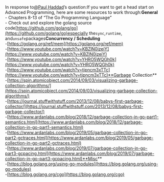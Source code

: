 In response to[@Paul Haddad](https://bradfield.slack.com/team/UNDRTKEJH)’s question:If you want to get a head start on Advanced Programming, here are some resources to work through:**General**  
\- Chapters 8-13 of “The Go Programming Language”  
\- Check out and explore the golang source code[https://github.com/golang/go](https://github.com/golang/go)especially the`sync`,`runtime`, and`unsafe`packages**Concurrency / Scheduling**  
-[https://golang.org/ref/mem](https://golang.org/ref/mem)  
-[https://www.youtube.com/watch?v=KBZlN0izeiY](https://www.youtube.com/watch?v=KBZlN0izeiY)  
-[https://www.youtube.com/watch?v=YHRO5WQGh0k](https://www.youtube.com/watch?v=YHRO5WQGh0k)  
-[https://www.youtube.com/watch?v=tjpncm3xTTc](https://www.youtube.com/watch?v=tjpncm3xTTc)**Garbage Collection**  
-[https://spin.atomicobject.com/2014/09/03/visualizing-garbage-collection-algorithms/](https://spin.atomicobject.com/2014/09/03/visualizing-garbage-collection-algorithms/)  
-[https://journal.stuffwithstuff.com/2013/12/08/babys-first-garbage-collector/](https://journal.stuffwithstuff.com/2013/12/08/babys-first-garbage-collector/)  
-[https://www.ardanlabs.com/blog/2018/12/garbage-collection-in-go-part1-semantics.html](https://www.ardanlabs.com/blog/2018/12/garbage-collection-in-go-part1-semantics.html)  
-[https://www.ardanlabs.com/blog/2019/05/garbage-collection-in-go-part2-gctraces.html](https://www.ardanlabs.com/blog/2019/05/garbage-collection-in-go-part2-gctraces.html)  
-[https://www.ardanlabs.com/blog/2019/07/garbage-collection-in-go-part3-gcpacing.html](https://www.ardanlabs.com/blog/2019/07/garbage-collection-in-go-part3-gcpacing.html)**Misc**  
-[https://blog.golang.org/using-go-modules](https://blog.golang.org/using-go-modules)  
-[https://blog.golang.org/cgo](https://blog.golang.org/cgo)

